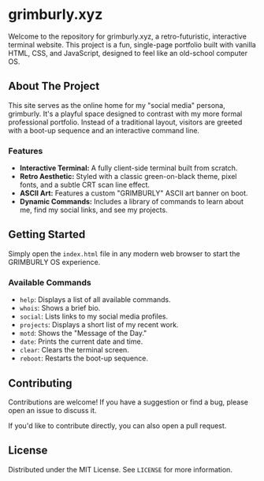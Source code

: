 # grimburly.xyz

Welcome to the repository for grimburly.xyz, a retro-futuristic, interactive terminal website. This project is a fun, single-page portfolio built with vanilla HTML, CSS, and JavaScript, designed to feel like an old-school computer OS.

## About The Project

This site serves as the online home for my "social media" persona, grimburly. It's a playful space designed to contrast with my more formal professional portfolio. Instead of a traditional layout, visitors are greeted with a boot-up sequence and an interactive command line.

### Features

  * **Interactive Terminal:** A fully client-side terminal built from scratch.
  * **Retro Aesthetic:** Styled with a classic green-on-black theme, pixel fonts, and a subtle CRT scan line effect.
  * **ASCII Art:** Features a custom "GRIMBURLY" ASCII art banner on boot.
  * **Dynamic Commands:** Includes a library of commands to learn about me, find my social links, and see my projects.

## Getting Started

Simply open the `index.html` file in any modern web browser to start the GRIMBURLY OS experience.

### Available Commands

  * `help`: Displays a list of all available commands.
  * `whois`: Shows a brief bio.
  * `social`: Lists links to my social media profiles.
  * `projects`: Displays a short list of my recent work.
  * `motd`: Shows the "Message of the Day."
  * `date`: Prints the current date and time.
  * `clear`: Clears the terminal screen.
  * `reboot`: Restarts the boot-up sequence.

## Contributing

Contributions are welcome! If you have a suggestion or find a bug, please open an issue to discuss it.

If you'd like to contribute directly, you can also open a pull request.

## License

Distributed under the MIT License. See `LICENSE` for more information.